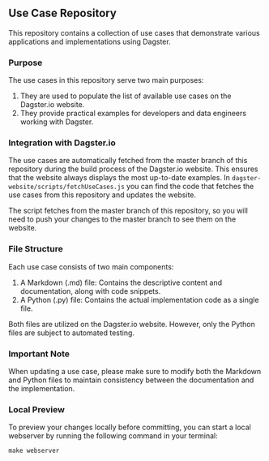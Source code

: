 ## Use Case Repository

This repository contains a collection of use cases that demonstrate various applications and implementations using Dagster.

### Purpose

The use cases in this repository serve two main purposes:

1. They are used to populate the list of available use cases on the Dagster.io website.
2. They provide practical examples for developers and data engineers working with Dagster.

### Integration with Dagster.io

The use cases are automatically fetched from the master branch of this repository during the build process of the Dagster.io website. This ensures that the website always displays the most up-to-date examples. In `dagster-website/scripts/fetchUseCases.js` you can find the code that fetches the use cases from this repository and updates the website.

The script fetches from the master branch of this repository, so you will need to push your changes to the master branch to see them on the website.

### File Structure

Each use case consists of two main components:

1. A Markdown (.md) file: Contains the descriptive content and documentation, along with code snippets.
2. A Python (.py) file: Contains the actual implementation code as a single file.

Both files are utilized on the Dagster.io website. However, only the Python files are subject to automated testing.

### Important Note

When updating a use case, please make sure to modify both the Markdown and Python files to maintain consistency between the documentation and the implementation.

### Local Preview

To preview your changes locally before committing, you can start a local webserver by running the following command in your terminal: 

```
make webserver
```
